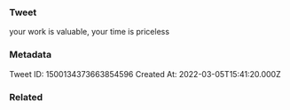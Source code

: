 ### Tweet
your work is valuable, your time is priceless

### Metadata
Tweet ID: 1500134373663854596
Created At: 2022-03-05T15:41:20.000Z

### Related

